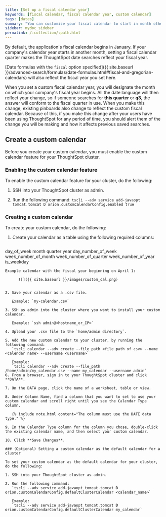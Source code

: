 ```yaml
---
title: [Set up a fiscal calendar year]
keywords: [fiscal calendar, fiscal calendar year, custom calendar]
tags: [dates]
summary: "You can customize your fiscal calendar to start in month other than January."
sidebar: mydoc_sidebar
permalink: /:collection/:path.html
---
```

By default, the application's fiscal calendar begins in January. If your company's
calendar year starts in another month, setting a fiscal calendar quarter makes
the ThoughtSpot date searches reflect your fiscal year.

[Date formulas with the `fiscal` option specified]({{ site.baseurl }}/advanced-search/formulas/date-formulas.html#fiscal-and-gregorian-calendars)
will also reflect the fiscal year you set here.

When you set a custom fiscal calendar year, you will designate the month on which your
company's fiscal year begins. All the date language will then reflect your
change, so if someone searches for **this quarter** or **q3**, the answer will
conform to the fiscal quarter in use. When you make this change, existing
pinboards also change to reflect the custom fiscal calendar. Because of this, if
you make this change after your users have been using ThoughtSpot for any period
of time, you should alert them of the change you will be making and how it
affects previous saved searches.

## Create a custom calendar

Before you create your custom calendar, you must enable the custom calendar feature for your ThoughtSpot cluster.

### Enabling the custom calendar feature

To enable the custom calendar feature for your cluster, do the following:

1. SSH into your ThoughtSpot cluster as admin.

2. Run the following command: `tscli --adv service add-javaopt tomcat.tomcat D orion.customCalendarConfig.enabled true`

### Creating a custom calendar

To create your custom calendar, do the following:

1. Create your calendar as a table using the following required columns:
   ```date
day_of_week
month
quarter
year
day_number_of_week
week_number_of_month
week_number_of_quarter
week_number_of_year
is_weekday
```
Example calendar with the fiscal year beginning on April 1:

      ![]({{ site.baseurl }}/images/custom_cal.png)


2. Save your calendar as a .csv file.

   Example: `my-calendar.csv`

3. SSH as admin into the cluster where you want to install your custom calendar.

   Example: `ssh admin@<hostname_or_IP>`

4. Upload your .csv file to the `home/admin directory`.

5. Add the new custom calendar to your cluster, by running the following command:
   `tscli calendar --adv create --file_path <file path of csv> --name <calendar name> --username <username>`

   Example:
   `tscli calendar --adv create --file_path /home/admin/my_calendar.csv --name my_calendar --username admin`
6. From a browser, sign in to your ThoughtSpot cluster and click **DATA**.

7. On the DATA page, click the name of a worksheet, table or view.

8. Under Column Name, find a column that you want to set to use your custom calendar and scroll right until you see the Calendar Type column.

   {% include note.html content="The column must use the DATE data type." %}

9. In the Calendar Type column for the column you chose, double-click the existing calendar name, and then select your custom calendar.

10. Click **Save Changes**.

### (Optional) Setting a custom calendar as the default calendar for a cluster

To set your custom calendar as the default calendar for your cluster, do the following:

1. SSH into your ThoughtSpot cluster as admin.

2. Run the following command:
   `tscli --adv service add-javaopt tomcat.tomcat D orion.customCalendarConfig.defaultClusterCalendar <calendar_name>`

   Example:
   `tscli --adv service add-javaopt tomcat.tomcat D orion.customCalendarConfig.defaultClusterCalendar my_calendar`
